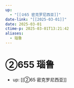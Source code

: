 ```yaml
---
up:
  - "[[②65 密克罗尼西亚]]"
date-link: "[[2025-03-01]]"
date: 2025-03-01
ctime-p: 2025-03-01T13:21:42
aliases:
  - 瑙鲁
---
```


# ②655 瑙鲁

- up: [[②65 密克罗尼西亚]]
